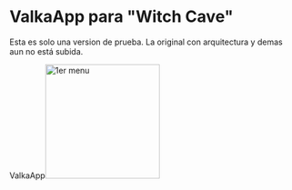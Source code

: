 # ValkaApp para "Witch Cave"
Esta es solo una version de prueba.
La original con arquitectura y demas aun no está subida. 


ValkaApp<img width="201" alt="1er menu" src="https://github.com/chimydevs/ValkaApp/assets/79487697/3e027218-1b34-4246-bf72-5ac10e4f1fa7">
